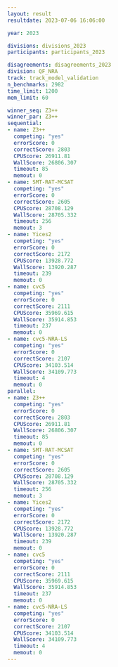 ```yaml
---
layout: result
resultdate: 2023-07-06 16:06:00

year: 2023

divisions: divisions_2023
participants: participants_2023

disagreements: disagreements_2023
division: QF_NRA
track: track_model_validation
n_benchmarks: 2982
time_limit: 1200
mem_limit: 60

winner_seq: Z3++
winner_par: Z3++
sequential:
- name: Z3++
  competing: "yes"
  errorScore: 0
  correctScore: 2803
  CPUScore: 26911.81
  WallScore: 26806.307
  timeout: 85
  memout: 0
- name: SMT-RAT-MCSAT
  competing: "yes"
  errorScore: 0
  correctScore: 2605
  CPUScore: 28708.129
  WallScore: 28705.332
  timeout: 256
  memout: 3
- name: Yices2
  competing: "yes"
  errorScore: 0
  correctScore: 2172
  CPUScore: 13928.772
  WallScore: 13920.287
  timeout: 239
  memout: 0
- name: cvc5
  competing: "yes"
  errorScore: 0
  correctScore: 2111
  CPUScore: 35969.615
  WallScore: 35914.853
  timeout: 237
  memout: 0
- name: cvc5-NRA-LS
  competing: "yes"
  errorScore: 0
  correctScore: 2107
  CPUScore: 34103.514
  WallScore: 34109.773
  timeout: 4
  memout: 0
parallel:
- name: Z3++
  competing: "yes"
  errorScore: 0
  correctScore: 2803
  CPUScore: 26911.81
  WallScore: 26806.307
  timeout: 85
  memout: 0
- name: SMT-RAT-MCSAT
  competing: "yes"
  errorScore: 0
  correctScore: 2605
  CPUScore: 28708.129
  WallScore: 28705.332
  timeout: 256
  memout: 3
- name: Yices2
  competing: "yes"
  errorScore: 0
  correctScore: 2172
  CPUScore: 13928.772
  WallScore: 13920.287
  timeout: 239
  memout: 0
- name: cvc5
  competing: "yes"
  errorScore: 0
  correctScore: 2111
  CPUScore: 35969.615
  WallScore: 35914.853
  timeout: 237
  memout: 0
- name: cvc5-NRA-LS
  competing: "yes"
  errorScore: 0
  correctScore: 2107
  CPUScore: 34103.514
  WallScore: 34109.773
  timeout: 4
  memout: 0
---
```

